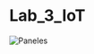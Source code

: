 # Lab_3_IoT
![Paneles](https://user-images.githubusercontent.com/117430943/216878961-974e60b2-8e85-49c6-b2a6-c412d8c7999a.jpeg)
